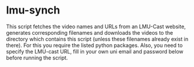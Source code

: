 # lmu-synch
This script fetches the video names and URLs from an LMU-Cast website, generates corresponding filenames and downloads the videos to the directory which contains this script (unless these filenames already exist in there). For this you require the listed python packages. Also, you need to specify the LMU-cast URL, fill in your own uni email and password below before running the script.
